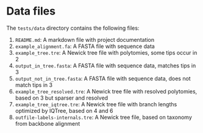 # Data files

The `tests/data` directory contains the following files:

1. `README.md`: A markdown file with project documentation
2. `example_alignment.fa`: A FASTA file with sequence data
3. `example_tree.tre`: A Newick tree file with polytomies, some tips occur in 2
4. `output_in_tree.fasta`: A FASTA file with sequence data, matches tips in 3
5. `output_not_in_tree.fasta`: A FASTA file with sequence data, does not match tips in 3
6. `example_tree_resolved.tre`: A Newick tree file with resolved polytomies, based on 3 but sparser and resolved
7. `example_tree_iqtree.tre`: A Newick tree file with branch lengths optimized by IQTree, based on 4 and 6
8. `outfile-labels-internals.tre`: A Newick tree file, based on taxonomy from backbone alignment
